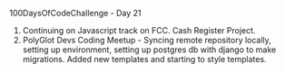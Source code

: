 100DaysOfCodeChallenge - Day 21

1) Continuing on Javascript track on FCC. Cash Register Project.
2) PolyGlot Devs Coding Meetup - Syncing remote repository locally, setting up environment, setting up postgres db with django to make migrations. Added new templates and starting to style templates.

